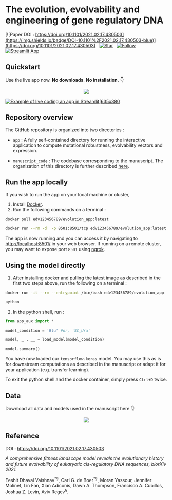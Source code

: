 

# The evolution, evolvability and engineering of gene regulatory DNA


[![Paper DOI : https://doi.org/10.1101/2021.02.17.430503](https://img.shields.io/badge/DOI-10.1101%2F2021.02.17.430503-blue)](https://doi.org/10.1101/2021.02.17.430503) &nbsp; [![Star](https://img.shields.io/github/stars/1edv/evolution.svg?logo=github&style=social)](https://github.com/1edv/evolution) &nbsp; [![Follow](https://img.shields.io/twitter/follow/edv_tweets?style=social)](https://www.twitter.com/edv_tweets) &nbsp; [![Streamlit App](https://static.streamlit.io/badges/streamlit_badge_black_white.svg)](https://share.streamlit.io/1edv/evolution/app/app.py)



## Quickstart
Use the live app now. __No downloads__. __No installation.__ 👇 
<p align = 'center'>
<a href='https://evolution-app-vbxxkl6a7a-ue.a.run.app/'><img align="center" src="https://img.icons8.com/nolan/96/artificial-intelligence.png"/></a>  

</p>

[comment]: <> (<a href=https://evolution-app-vbxxkl6a7a-ue.a.run.app/><img src="https://img.icons8.com/nolan/96/artificial-intelligence.png"/></a>) 

[![Example of live coding an app in Streamlit|635x380](demo.gif)](https://evolution-app-vbxxkl6a7a-ue.a.run.app/)


## Repository overview
The GitHub repository is organized into two directories : 
- ```app``` : A fully self-contained directory for running the interactive application to compute mutational robustness, evolvability vectors and expression.

- ```manuscript_code``` : The codebase corresponding to the manuscript. The organization of this directory is further described [here](manuscript_code/README.md).


## Run the app locally
If you wish to run the app on your local machine or cluster, 

1. Install [Docker](https://docs.docker.com/get-docker/).
2. Run the following commands on a terminal :
```bash
docker pull edv123456789/evolution_app:latest

docker run --rm -d  -p 8501:8501/tcp edv123456789/evolution_app:latest
```
The app is now running and you can access it by navigating to [http://localhost:8501/](http://localhost:8501/) in your web browser. If running on a remote cluster, you may want to expose port ```8501``` using [ngrok](https://ngrok.com/).

## Using the model directly
1. After installing docker and pulling the latest image as described in the first two steps above, run the following on a terminal :
```bash
docker run -it --rm --entrypoint /bin/bash edv123456789/evolution_app

python
```

2. In the python shell, run :
```python
from app_aux import *

model_condition = 'Glu' #or, 'SC_Ura'

model, _ , __ = load_model(model_condition) 

model.summary()
```

You have now loaded our ```tensorflow.keras``` model. You may use this as is for downstream computations as described in the manuscript or adapt it for your application (e.g. transfer learning). 

To exit the python shell and the docker container, simply press ```Ctrl+D``` twice.

## Data
Download all data and models used in the manuscript here 👇 
<p align = 'center'>
<a href='https://zenodo.org/record/4436477#.X_8V-hNKgUF'><img align="center" src="https://img.icons8.com/nolan/96/database.png"/></a>  

</p>

## Reference 
DOI : https://doi.org/10.1101/2021.02.17.430503

_A comprehensive fitness landscape model reveals the evolutionary history and future evolvability of eukaryotic cis-regulatory DNA sequences, biorXiv 2021._

Eeshit Dhaval Vaishnav<sup>\*§</sup>,  Carl G. de Boer<sup>\*§</sup>,  Moran Yassour,  Jennifer Molinet, Lin Fan,  Xian Adiconis, Dawn A. Thompson,  Francisco A. Cubillos,  Joshua Z. Levin,  Aviv Regev<sup>§</sup>. 



